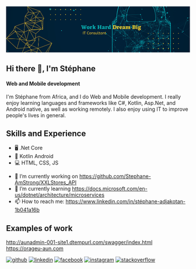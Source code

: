 ![Web and Mobile development](https://github.com/Stephane-AmStrong/Stephane-AmStrong/blob/main/240_F_461098189_05zmHQp8uXyc0RFayBevJEHu0PMj1MvL.jpg)

## Hi there 👋, I'm Stéphane
#### Web and Mobile development

I'm Stéphane from Africa, and I do Web and Mobile development. I really enjoy learning languages and frameworks like C#, Kotlin, Asp.Net, and Android native, as well as working remotely. I also enjoy using IT to improve people's lives in general.

## Skills and Experience
* 🖥 .Net Core
* 📱 Kotlin Android
* 💻 HTML, CSS, JS

- 🔭 I’m currently working on https://github.com/Stephane-AmStrong/XXLStores_API 
- 🌱 I’m currently learning https://docs.microsoft.com/en-us/dotnet/architecture/microservices 
- 📫 How to reach me: https://www.linkedin.com/in/stéphane-adjakotan-1b041a16b 

## Examples of work

http://aunadmin-001-site1.dtempurl.com/swagger/index.html
https://orageu-aun.com


[<img src='https://cdn.jsdelivr.net/npm/simple-icons@3.0.1/icons/github.svg' alt='github' height='40'>](https://github.com/Stephane-AmStrong)  [<img src='https://cdn.jsdelivr.net/npm/simple-icons@3.0.1/icons/linkedin.svg' alt='linkedin' height='40'>](https://www.linkedin.com/in/in/stéphane-adjakotan-1b041a16b/)  [<img src='https://cdn.jsdelivr.net/npm/simple-icons@3.0.1/icons/facebook.svg' alt='facebook' height='40'>](https://www.facebook.com/stephane.adjakotan)  [<img src='https://cdn.jsdelivr.net/npm/simple-icons@3.0.1/icons/instagram.svg' alt='instagram' height='40'>](https://www.instagram.com/stephane_amstrong/)  [<img src='https://cdn.jsdelivr.net/npm/simple-icons@3.0.1/icons/stackoverflow.svg' alt='stackoverflow' height='40'>](https://stackoverflow.com/users/16149264/stephane-amstrong)  

